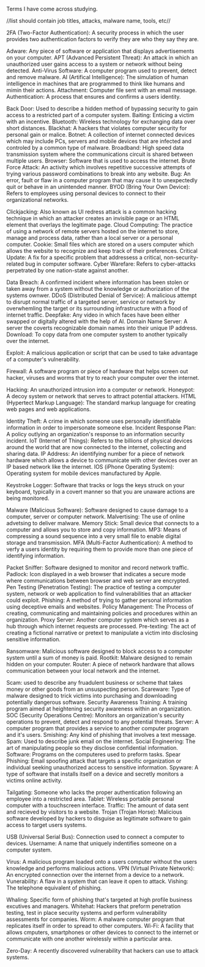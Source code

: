 Terms I have come across studying.

//list should contain job titles, attacks, malware name, tools, etc//

2FA (Two-Factor Authentication): A security process in which the user provides two authentication factors to verify they are who they say they are.

Adware: Any piece of software or application that displays advertisements on your computer.
APT (Advanced Persistent Threat): An attack in which an unauthorized user gains access to a system or network without being detected.
Anti-Virus Software: A computer program used to prevent, detect and remove malware.
AI (Artifical Intelligence): The simulation of human intelligence in machines that are programmed to think like humans and mimin their actions.
Attachment: Computer file sent with an email message.
Authentication: A process that ensures and confirms a users identity.

Back Door: Used to describe a hidden method of bypassing security to gain access to a restricted part of a computer system.
Baiting: Enticing a victim with an incentive.
Bluetooth: Wireless technology for exchanging data over short distances.
Blackhat: A hackers that violates computer security for personal gain or malice.
Botnet: A collection of internet connected devices which may include PCs, servers and mobile devices that are infected and controled by a common type of malware.
Broadband: High speed data transmission system where the communications circuit is shared between multiple users.
Browser: Software that is used to access the internet.
Brute Force Attack: An activity which involves repetitive successive attempts of trying various password combinations to break into any website.
Bug: An error, fault or flaw in a computer program that may cause it to unexpectedly quit or behave in an unintended manner.
BYOD (Bring Your Own Device): Refers to employees using personal devices to connect to their organizational networks.

Clickjacking: Also known as UI redress attack is a common hacking technique in which an attacker creates an invisible page or an HTML element that overlays the legitimate page.
Cloud Computing: The practice of using a network of remote servers hosted on the internet to store, manage and process data, rather than a local server or a personal computer.
Cookie: Small files which are stored on a users computer which allows the website to recognize and keep track of their preferences.
Critical Update: A fix for a specific problem that addressess a critical, non-security-related bug in computer software.
Cyber Warefare: Refers to cyber-attacks perpetrated by one nation-state against another.

Data Breach: A confirmed incident where information has been stolen or taken away from a system without the knowledge or authorization of the systems ownwer.
DDoS (Distributed Denial of Service): A malicious attempt to disrupt normal traffic of a targeted server, service or network by overwhemling the target or its surrounding infrastructure with a flood of internet traffic.
Deepfake: Any video in which faces have been either swapped or digitally altered with the help of AI.
Domain Name Server: A server the coverts recognizable domain names into their unique IP address.
Download: To copy data from one computer system to another typically over the internet.

Exploit: A malicious application or script that can be used to take advantage of a computer's vulnerability.

Firewall: A software program or piece of hardware that helps screen out hacker, viruses and worms that try to reach your computer over the internet.

Hacking: An unauthorized intrusion into a computer or network.
Honeypot: A decoy system or network that serves to attract potential attackers.
HTML (Hypertect Markup Language): The standard markup language for creating web pages and web applications.

Identity Theft: A crime in which someone uses personally identifiable information in order to impersonate someone else.
Incident Response Plan: A policy outlying an organization's response to an information security incident.
IoT (Internet of Things): Refers to the billions of physical devices around the world that are now connected to the internet, collecting and sharing data.
IP Address: An identifying number for a piece of network hardware which allows a device to communicate with other devices over an IP based network like the internet. 
IOS (iPhone Operating System): Operating system for mobile devices manufactured by Apple. 

Keystroke Logger: Software that tracks or logs the keys struck on your keyboard, typically in a covert manner so that you are unaware actions are being monitored.

Malware (Malicious Software): Software designed to cause damage to a computer, server or computer network. 
Malvertising: The use of online advetsing to deliver malware.
Memory Stick: Small device that connects to a computer and allows you to store and copy information.
MP3: Means of compressing a sound sequence into a very small file to enable digital storage and transmission.
MFA (Multi-Factor Authentication): A method to verfy a users identity by requiring them to provide more than one piece of identifying information. 

Packet Sniffer: Software designed to monitor and record network traffic.
Padlock: Icon displayed in a web browser that indicates a secure mode where communications between browser and web server are encrypted.
Pen Testing (Penetration Testing): The practice of testing a computer system, network or web application to find vulnerabilities that an attacker could exploit.
Phishing: A method of trying to gather personal information using deceptive emails and websites.
Policy Management: The Process of creating, communicating and maintaining policies and procedures within an organization.
Proxy Server: Another computer system which serves as a hub through which internet requests are processed.
Pre-texting: The act of creating a fictional narrative or pretext to manipulate a victim into disclosing sensitive information.

Ransomware: Malicious software designed to block access to a computer system until a sum of money is paid.
Rootkit: Malware designed to remain hidden on your computer.
Router: A piece of network hardware that allows communication between your local network and the internet.

Scam: used to describe any fruadulent business or scheme that takes money or other goods from an unsuspecting person.
Scareware: Type of malware designed to trick victims into purchasing and downloading potentially dangerous software.
Security Awareness Training: A training program aimed at heightening security awareness within an organization.
SOC (Security Operations Centre): Monitors an organization's security operations to prevent, detect and respond to any potential threats.
Server: A computer program that provides a service to another computer program and it's users.
Smishing: Any kind of phishing that involves a text message.
Spam: Used to describe junk email on the internet.
Social Engineering: The art of manipulating people so they disclose confidential information.
Software: Programs on the computeres used to preform tasks.
Spear Phishing: Email spoofing attack that targets a specific organization or individual seeking unauthorized access to sensitive information.
Spyware: A type of software that installs itself on a device and secretly monitors a victims online activity.

Tailgating: Someone who lacks the proper authentication following an employee into a restricted area.
Tablet: Wireless portable personal computer with a touchscreen interface.
Traffic: The amount of data sent and recieved by visitors to a website.
Trojan (Trojan Horse): Malicious software developed by hackers to disguise as legitimate software to gain access to target users systems.

USB (Universal Serial Bus): Connection used to connect a computer to devices.
Username: A name that uniquely indentifies someone on a computer system.

Virus: A malicious program loaded onto a users computer without the users knowledge and performs malicious actions.
VPN (Virtual Private Network): An encrypted connection over the internet from a device to a network.
Vunerability: A flaw in a system that can leave it open to attack.
Vishing: The telephone equivalent of phishing.

Whaling: Specific form of phishing that's targeted at high profile business excutives and managers.
Whitehat: Hackers that preform penetration testing, test in place security systems and perform vulnerability assessments for companies.
Worm: A malware computer program that replicates itself in order to spread to other computers.
Wi-Fi: A facility that allows cmputers, smartphones or other devices to connect to the internet or communicate with one another wirelessly within a particular area.

Zero-Day: A recently discovered vulnerability that hackers can use to attack systems.

